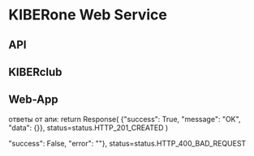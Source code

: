 # KIBERone Web Service

## API
## KIBERclub
## Web-App


ответы от апи:
return Response(
{"success": True,
"message": "OK",
"data": {}},
status=status.HTTP_201_CREATED
)

"success": False,
"error": ""},
status=status.HTTP_400_BAD_REQUEST